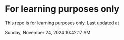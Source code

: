 # For learning purposes only
This repo is for learning purposes only.
Last updated at

Sunday, November 24, 2024 10:42:17 AM

